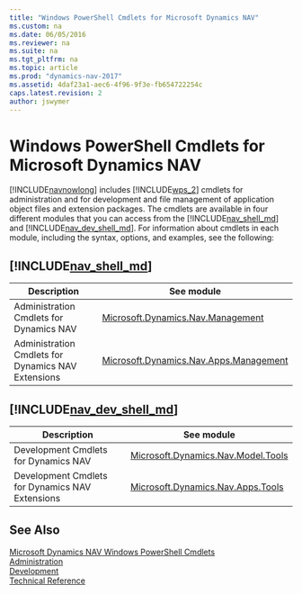 ```yaml
---
title: "Windows PowerShell Cmdlets for Microsoft Dynamics NAV"
ms.custom: na
ms.date: 06/05/2016
ms.reviewer: na
ms.suite: na
ms.tgt_pltfrm: na
ms.topic: article
ms.prod: "dynamics-nav-2017"
ms.assetid: 4daf23a1-aec6-4f96-9f3e-fb654722254c
caps.latest.revision: 2
author: jswymer
---
```

# Windows PowerShell Cmdlets for Microsoft Dynamics NAV
[!INCLUDE[navnowlong](includes/navnowlong_md.md)] includes [!INCLUDE[wps_2](includes/wps_2_md.md)] cmdlets for administration and for development and file management of application object files and extension packages. The cmdlets are available in four different modules that you can access from the [!INCLUDE[nav_shell_md](includes/nav_shell_md.md)] and [!INCLUDE[nav_dev_shell_md](includes/nav_dev_shell_md.md)]. For information about cmdlets in each module, including the syntax, options, and examples, see the following:

##  [!INCLUDE[nav_shell_md](includes/nav_shell_md.md)]

|  Description  |  See module  |
|---------------|--------------|  
| Administration Cmdlets for Dynamics NAV|[Microsoft.Dynamics.Nav.Management](Microsoft.Dynamics.Nav.Management/Microsoft.Dynamics.Nav.Management.md)|
| Administration Cmdlets for Dynamics NAV Extensions |[Microsoft.Dynamics.Nav.Apps.Management](Microsoft.Dynamics.Nav.Apps.Management/Microsoft.Dynamics.Nav.Apps.Management.md)  |


## [!INCLUDE[nav_dev_shell_md](includes/nav_dev_shell_md.md)]

|  Description  |  See module  |
|---------------|--------------|
|  Development Cmdlets for Dynamics NAV  |[Microsoft.Dynamics.Nav.Model.Tools](Microsoft.Dynamics.Nav.Management/Microsoft.Dynamics.Nav.Management.md)  |
| Development Cmdlets for Dynamics NAV Extensions |[Microsoft.Dynamics.Nav.Apps.Tools](Microsoft.Dynamics.Nav.Apps.Tools/Microsoft.Dynamics.Nav.Apps.Tools.md)  |

## See Also  
 [Microsoft Dynamics NAV Windows PowerShell Cmdlets](Microsoft-Dynamics-NAV-Windows-PowerShell-Cmdlets.md)   
 [Administration](Administration.md)   
 [Development](Development.md)   
 [Technical Reference](Technical-Reference.md)